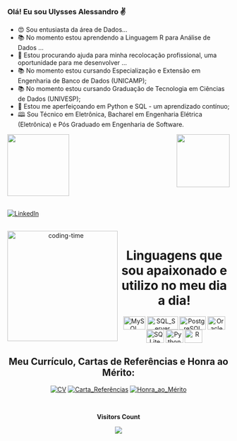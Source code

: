 ### Olá! Eu sou Ulysses Alessandro ✌️

- 😍 Sou entusiasta da área de Dados...
- 📚 No momento estou aprendendo a Linguagem R para Análise de Dados ...
- 🤝 Estou procurando ajuda para minha recolocação profissional, uma oportunidade para me desenvolver ...
- 📚 No momento estou cursando Especialização e Extensão em Engenharia de Banco de Dados (UNICAMP);
- 📚 No momento estou cursando Graduação de Tecnologia em Ciências de Dados (UNIVESP);
- 📔 Estou me aperfeiçoando em Python e SQL - um aprendizado contínuo;
- 🕮 Sou Técnico em Eletrônica, Bacharel em Engenharia Elétrica (Eletrônica) e Pós Graduado em Engenharia de Software.



<div>
  
  <img align="center" height="140em" src="https://github-readme-stats-sigma-five.vercel.app/api?username=5lyss2s1l2ss1ndr4&show_icons=true&theme=dracula&include_all_commits=true&count_private=true"/>
  <img align="right" height="120em" src="https://github-readme-stats-sigma-five.vercel.app/api/top-langs/?username=5lyss2s1l2ss1ndr4&layout=compact&langs_count=16&theme=dracula"/>
</div>
<br>

[![Linkedln](https://img.shields.io/badge/LinkedIn-0077B5?style=for-the-badge&logo=linkedin&logoColor=white)](https://www.linkedin.com/in/ulysses-alessandro/)


<div  align="center"> 
  <div style="display: inline_block"><br>
    <img align="left" height="250" alt="coding-time" src="code.gif">
    <h1 align="center">Linguagens que sou apaixonado e utilizo no meu dia a dia!</h1>
    <img align="center" height="30" width="50" alt="MySQL"  src="https://img.shields.io/badge/MySQL-00000F?style=for-the-badge&logo=mysql&logoColor=white">
    <img align="center" height="30" width="70" alt="SQL_Server"  src="https://img.shields.io/badge/Microsoft_SQL_Server-CC2927?style=for-the-badge&logo=microsoft-sql-server&logoColor=white">
    <img align="center" height="30" width="60" alt="PostgreSQL"  src="https://img.shields.io/badge/PostgreSQL-316192?style=for-the-badge&logo=postgresql&logoColor=white">
    <img align="center" height="30" width="40" alt="Oracle"  src="https://img.shields.io/badge/Oracle-F80000?style=for-the-badge&logo=Oracle&logoColor=white">
    <img align="center" height="30" width="40" alt="SQLite"  src="https://img.shields.io/badge/SQLite-07405E?style=for-the-badge&logo=sqlite&logoColor=white">
    <img align="center" height="30" width="40" alt="Python" src="https://img.shields.io/badge/Python-3776AB?style=for-the-badge&logo=python&logoColor=white">
    <img align="center" height="30" width="40" alt="R" src="https://img.shields.io/badge/R-276DC3?style=for-the-badge&logo=r&logoColor=white">
   </div>
    
  ## Meu Currículo, Cartas de Referências e Honra ao Mérito:
  [![CV](https://badgen.net/badge/DOWNLOAD/Currículo/blue)](https://drive.google.com/file/d/1TQTUrFkUWS7NNx85D3ejYoIpHrYKB55w/view?usp=share_link)
  [![Carta_Referências](https://badgen.net/badge/DOWNLOAD/Carta_Referência/orange)](https://drive.google.com/file/d/1TQTUrFkUWS7NNx85D3ejYoIpHrYKB55w/view?usp=share_link)
  [![Honra_ao_Mérito](https://badgen.net/badge/DOWNLOAD/Honra_Mérito/green)](https://drive.google.com/file/d/1TQTUrFkUWS7NNx85D3ejYoIpHrYKB55w/view?usp=share_link)
<div align="center">
<br><p align="centre"><b>Visitors Count</b></p>
<p align="center"><img align="center" src="https://profile-counter.glitch.me/{5lyss2s1l2ss1ndr4}/count.svg" /<
<br>
</div>
